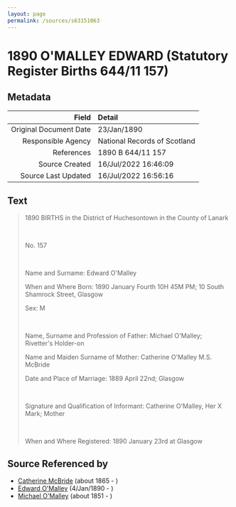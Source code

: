 ```yaml
---
layout: page
permalink: /sources/s63151063
---
```


# 1890 O'MALLEY EDWARD (Statutory Register Births 644/11 157)

## Metadata

Field | Detail
---:|:---
Original Document Date | 23/Jan/1890
Responsible Agency | National Records of Scotland
References | 1890 B 644/11 157
Source Created | 16/Jul/2022 16:46:09
Source Last Updated | 16/Jul/2022 16:56:16

## Text

> 1890 BIRTHS in the District of Huchesontown in the County of Lanark
>
> <br/>
>
> No. 157
>
> <br/>
>
> Name and Surname: Edward O'Malley
>
> When and Where Born: 1890 January Fourth 10H 45M PM; 10 South Shamrock Street, Glasgow
>
> Sex: M
>
> <br/>
>
> Name, Surname and Profession of Father: Michael O'Malley; Rivetter's Holder-on
>
> Name and Maiden Surname of Mother: Catherine O'Malley M.S. McBride
>
> Date and Place of Marriage: 1889 April 22nd; Glasgow
>
> <br/>
>
> Signature and Qualification of Informant: Catherine O'Malley, Her X Mark; Mother
>
> <br/>
>
> When and Where Registered: 1890 January 23rd at Glasgow
>

## Source Referenced by

* [Catherine McBride](../people/@24941331@-catherine-mcbride-b1865-d.md) (about 1865 - )
* [Edward O'Malley](../people/@76741424@-edward-o'malley-b1890-1-4-d.md) (4/Jan/1890 - )
* [Michael O'Malley](../people/@34933754@-michael-o'malley-b1851-d.md) (about 1851 - )
